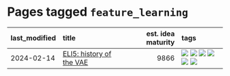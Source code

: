 # Pages tagged `feature_learning`

|last_modified|title|est. idea maturity|tags
|:---|:---|---:|:---|
|2024-02-14|[ELI5: history of the VAE](../ufldl_history.md)|9866|[![](https://img.shields.io/badge/tag-education-fe4dc)](../tags/education.md) [![](https://img.shields.io/badge/tag-feature_learning-d5ffe)](../tags/feature_learning.md) [![](https://img.shields.io/badge/tag-history-a68128)](../tags/history.md) [![](https://img.shields.io/badge/tag-history_of_science-b4243e)](../tags/history_of_science.md) [![](https://img.shields.io/badge/tag-publication-dad82b)](../tags/publication.md) [![](https://img.shields.io/badge/tag-vae-b7fb0)](../tags/vae.md)|